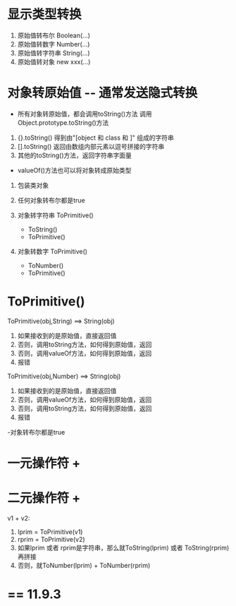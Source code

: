 # 显示类型转换
1. 原始值转布尔  Boolean(...)
2. 原始值转数字  Number(...)
3. 原始值转字符串  String(...)
4. 原始值转对象  new xxx(...)

# 对象转原始值  -- 通常发送隐式转换
- 所有对象转原始值，都会调用toString()方法
调用Object.prototype.toString()方法
1. {}.toString()  得到由"[object 和 class 和 ]" 组成的字符串
2. [].toString()  返回由数组内部元素以逗号拼接的字符串
3. 其他的toString()方法，返回字符串字面量

- valueOf()方法也可以将对象转成原始类型
1. 包装类对象


1. 任何对象转布尔都是true
2. 对象转字符串 ToPrimitive()
    - ToString()
    - ToPrimitive()

3. 对象转数字 ToPrimitive()
    - ToNumber()
    - ToPrimitive()

# ToPrimitive()
ToPrimitive(obj,String) ==> String(obj)
1. 如果接收到的是原始值，直接返回值
2. 否则，调用toString方法，如何得到原始值，返回
3. 否则，调用valueOf方法，如何得到原始值，返回
4. 报错

ToPrimitive(obj,Number) ==> String(obj)
1. 如果接收到的是原始值，直接返回值
2. 否则，调用valueOf方法，如何得到原始值，返回
3. 否则，调用toString方法，如何得到原始值，返回
4. 报错


-对象转布尔都是true

# 一元操作符 +

# 二元操作符 +
v1 + v2:
1. lprim = ToPrimitive(v1)
2. rprim = ToPrimitive(v2)
3. 如果lprim 或者 rprim是字符串，那么就ToString(lprim) 或者 ToString(rprim) 再拼接
4. 否则，就ToNumber(lprim) + ToNumber(rprim) 

# ==   11.9.3